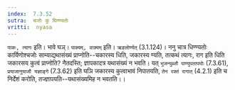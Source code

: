 ```yaml
---
index:  7.3.52
sutra:  चजोः कु घिण्ण्यतोः
vritti:  nyasa
---
```


`पाकः, त्यागः` इति। भावे घञ्। `पाक्यम्, वाक्यम्` इति। `ऋहलोर्ण्यत्` (3.1.124)। ननु चात्र धिण्ण्यतोः कार्यिणोश्चजोः साम्याद्यथासंख्यं प्राप्नोति--चकारस्य धिति, जकारस्य ण्यति, तत्कथं त्यागः, राग इति धिति जकारसय कुत्वं प्राप्नोति? नैतदस्ति; ज्ञापकादत्र यथासंख्यं न भवति। यत् `भुजन्युब्जौ पाण्युपतापयोः` (7.3.61), `प्रयाजानुयाजौ यज्ञाङ्गे` (7.3.62) इति घञि जकारस्य कुत्वाभावं निपातयति, `तेन रक्तं रागात्` (4.2.1) इति च निर्देशं करोति, तज्ज्ञापयति--यथासंख्यमिह न भवतति।।

